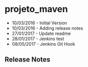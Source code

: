 # projeto_maven
- 10/03/2016 - Initial Version
- 10/03/2016 - Adding release notes
- 27/01/2017 - Update readme
- 28/01/2017 - Jenkins test
- 08/05/2017 - Jenkins Git Hook

## Release Notes
